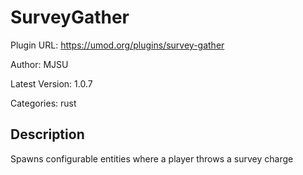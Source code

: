 # SurveyGather

Plugin URL: https://umod.org/plugins/survey-gather

Author: MJSU

Latest Version: 1.0.7

Categories: rust

## Description

Spawns configurable entities where a player throws a survey charge
